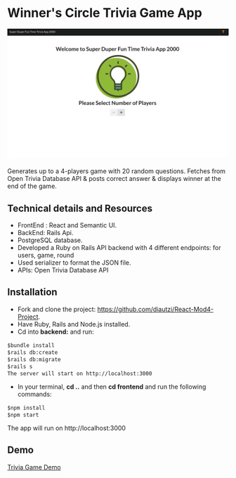 # Winner's Circle Trivia Game App
![Trivia Game](https://github.com/diautzi/React-Mod4-Project/blob/master/Trivia%20Game.png)

Generates up to a 4-players game with 20 random questions. Fetches from Open Trivia Database API & posts correct answer & displays winner at the end of the game. 

## Technical details and Resources


- FrontEnd : React and Semantic UI.
- BackEnd: Rails Api.
- PostgreSQL database.
- Developed a Ruby on Rails API backend with 4 different endpoints: for users, game, round
- Used serializer to format the JSON file.
- APIs:  Open Trivia Database API

## Installation
- Fork and clone the project: https://github.com/diautzi/React-Mod4-Project.
- Have Ruby, Rails and Node.js installed.
- Cd into **backend:** and run:
```
$bundle install
$rails db:create
$rails db:migrate
$rails s 
The server will start on http://localhost:3000
```

- In your terminal, **cd ..** and then **cd frontend** and run the following commands:
```
$npm install
$npm start
```
The app will run on http://localhost:3000

## Demo
[Trivia Game Demo](https://github.com/diautzi/React-Mod4-Project/blob/master/demo.mov)



